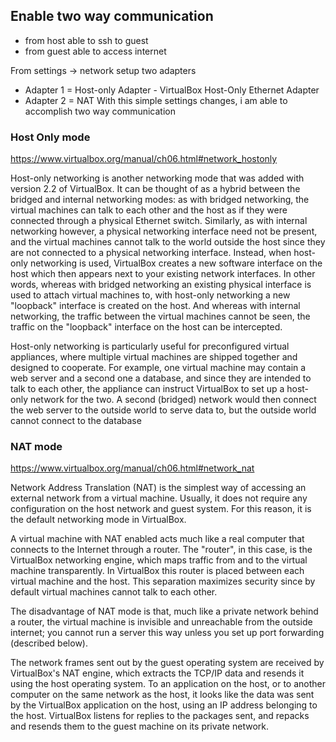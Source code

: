 ## Enable two way communication
- from host able to ssh to guest
- from guest able to access internet

From settings -> network setup two adapters
- Adapter 1 = Host-only Adapter - VirtualBox Host-Only Ethernet Adapter
- Adapter 2 = NAT
 With this simple settings changes, i am able to accomplish two way communication
 
 
 
 ### Host Only mode
 
 https://www.virtualbox.org/manual/ch06.html#network_hostonly
 
 Host-only networking is another networking mode that was added with version 2.2 of VirtualBox. It can be thought of as a hybrid between the bridged and internal networking modes: as with bridged networking, the virtual machines can talk to each other and the host as if they were connected through a physical Ethernet switch. Similarly, as with internal networking however, a physical networking interface need not be present, and the virtual machines cannot talk to the world outside the host since they are not connected to a physical networking interface.
Instead, when host-only networking is used, VirtualBox creates a new software interface on the host which then appears next to your existing network interfaces. In other words, whereas with bridged networking an existing physical interface is used to attach virtual machines to, with host-only networking a new "loopback" interface is created on the host. And whereas with internal networking, the traffic between the virtual machines cannot be seen, the traffic on the "loopback" interface on the host can be intercepted.

Host-only networking is particularly useful for preconfigured virtual appliances, where multiple virtual machines are shipped together and designed to cooperate. For example, one virtual machine may contain a web server and a second one a database, and since they are intended to talk to each other, the appliance can instruct VirtualBox to set up a host-only network for the two. A second (bridged) network would then connect the web server to the outside world to serve data to, but the outside world cannot connect to the database

### NAT mode
https://www.virtualbox.org/manual/ch06.html#network_nat

Network Address Translation (NAT) is the simplest way of accessing an external network from a virtual machine. Usually, it does not require any configuration on the host network and guest system. For this reason, it is the default networking mode in VirtualBox.

A virtual machine with NAT enabled acts much like a real computer that connects to the Internet through a router. The "router", in this case, is the VirtualBox networking engine, which maps traffic from and to the virtual machine transparently. In VirtualBox this router is placed between each virtual machine and the host. This separation maximizes security since by default virtual machines cannot talk to each other.

The disadvantage of NAT mode is that, much like a private network behind a router, the virtual machine is invisible and unreachable from the outside internet; you cannot run a server this way unless you set up port forwarding (described below).

The network frames sent out by the guest operating system are received by VirtualBox's NAT engine, which extracts the TCP/IP data and resends it using the host operating system. To an application on the host, or to another computer on the same network as the host, it looks like the data was sent by the VirtualBox application on the host, using an IP address belonging to the host. VirtualBox listens for replies to the packages sent, and repacks and resends them to the guest machine on its private network.

